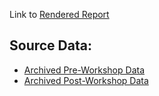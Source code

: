 Link to [Rendered Report](https://carpentries.github.io/assessment-projects/joint-carpentry-projects/report.html)


## Source Data:
* [Archived Pre-Workshop Data](https://raw.githubusercontent.com/carpentries/assessment-projects/master/data-carpentry-projects/preworkshop-public-archived.csv)
* [Archived Post-Workshop Data](https://raw.githubusercontent.com/carpentries/assessment-projects/master/data-carpentry-projects/postworkshop-public-archived.csv)

